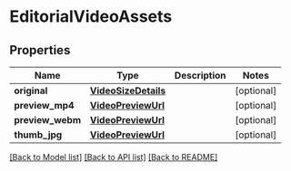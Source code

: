 # EditorialVideoAssets

## Properties
Name | Type | Description | Notes
------------ | ------------- | ------------- | -------------
**original** | [**VideoSizeDetails**](VideoSizeDetails.md) |  | [optional] 
**preview_mp4** | [**VideoPreviewUrl**](VideoPreviewUrl.md) |  | [optional] 
**preview_webm** | [**VideoPreviewUrl**](VideoPreviewUrl.md) |  | [optional] 
**thumb_jpg** | [**VideoPreviewUrl**](VideoPreviewUrl.md) |  | [optional] 

[[Back to Model list]](../README.md#documentation-for-models) [[Back to API list]](../README.md#documentation-for-api-endpoints) [[Back to README]](../README.md)

